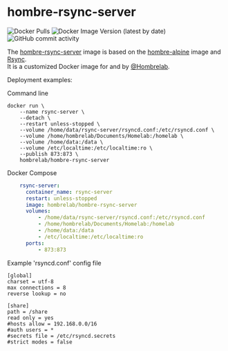 # hombre-rsync-server
![Docker Pulls](https://img.shields.io/docker/pulls/hombrelab/hombre-rsync-server) ![Docker Image Version (latest by date)](https://img.shields.io/docker/v/hombrelab/hombre-rsync-server) ![GitHub commit activity](https://img.shields.io/github/last-commit/hombrelab/hombre-rsync-server)  

The [hombre-rsync-server](https://hub.docker.com/repository/docker/hombrelab/hombre-rsync-server) image is based on the [hombre-alpine](https://hub.docker.com/repository/docker/hombrelab/hombre-alpine) image and [Rsync](https://rsync.samba.org/).  
It is a customized Docker image for and by [@Hombrelab](me@hombrelab.com).  

Deployment examples:

Command line
```shell script
docker run \
    --name rsync-server \
    --detach \
    --restart unless-stopped \
    --volume /home/data/rsync-server/rsyncd.conf:/etc/rsyncd.conf \
    --volume /home/hombrelab/Documents/Homelab:/homelab \
    --volume /home/data:/data \
    --volume /etc/localtime:/etc/localtime:ro \
    --publish 873:873 \
    hombrelab/hombre-rsync-server
```

Docker Compose
```yaml
    rsync-server:
      container_name: rsync-server
      restart: unless-stopped
      image: hombrelab/hombre-rsync-server
      volumes:
          - /home/data/rsync-server/rsyncd.conf:/etc/rsyncd.conf
          - /home/hombrelab/Documents/Homelab:/homelab
          - /home/data:/data
          - /etc/localtime:/etc/localtime:ro
      ports:
          - 873:873
```

Example 'rsyncd.conf' config file
```text
[global]
charset = utf-8
max connections = 8
reverse lookup = no

[share]
path = /share
read only = yes
#hosts allow = 192.168.0.0/16
#auth users = *
#secrets file = /etc/rsyncd.secrets
#strict modes = false
```